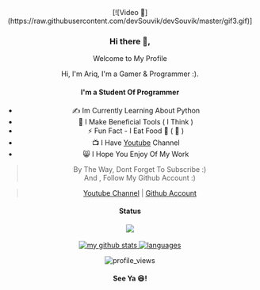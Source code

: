 <div align="center">
[![Video 🗿](https://raw.githubusercontent.com/devSouvik/devSouvik/master/gif3.gif)]
     
<h3>Hi there 👋,</h3>
<p>Welcome to My Profile</p>
<p>Hi, I'm Ariq, I'm a Gamer & Programmer :). </p>

#### I'm a Student Of Programmer
* ✍ Im Currently Learning About Python
* 👾 I Make Beneficial Tools ( I Think ) 
* ⚡ Fun Fact - I Eat Food 🍜 ( 🗿 )    
* 📺 I Have [Youtube](https://youtube.com/channel/UCIdu7Hs_KaCw-FE3gefz-0w) Channel
* 😸 I Hope You Enjoy Of My Work 

> By The Way, Dont Forget To Subscribe :)        
> And       , Follow My Github Account :) 

> [Youtube Channel](https://youtube.com/channel/UCIdu7Hs_KaCw-FE3gefz-0w) |
> [Github Account](https://github.com/NamikazeZero)     

#### Status  

<!-- thropy -->
<a href="https://NamikazeZero.github.io">
    <p align="center">
        <img src="https://github-profile-trophy.vercel.app/?username=NamikazeZero&column=7&theme=onedark"/>
    </p>
</a>

<!-- status codes -->
<a align="center" href="https://NamikazeZero.github.io">
    <p align="center">
    <img src="https://github-readme-stats.vercel.app/api?username=NamikazeZero&show_icons=true&theme=radical" alt="my github stats" width="420"/>&nbsp;<img src="https://github-readme-stats.vercel.app/api/top-langs/?username=NamikazeZero&hide=css,tsql,blade,%20jupyter+notebook&langs_count=10&theme=radical&layout=compact" alt="languages" height="165">
    </p>
</a>

<p align="center">
 <img src="https://komarev.com/ghpvc/?username=NamikazeZero&color=brightgreen&style=flat-square" alt="profile_views"/>
</p>

#### See Ya 😆! 
